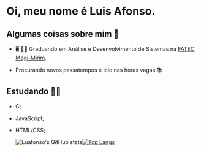 # Oi, meu nome é Luis Afonso.

## Algumas coisas sobre mim :eyes:

- :desktop_computer: :man_student: Graduando em Análise e Desenvolvimento de Sistemas na [FATEC Mogi-Mirim](https://fatecmm.edu.br/).

- Procurando novos passatempos e leio nas horas vagas :books:

## Estudando :man_technologist:
- C;
- JavaScript;
- HTML/CSS;


  ![Luafonso's GitHub stats](https://github-readme-stats.vercel.app/api?username=Luafonso&show_icons=true&theme=dark)[![Top Langs](https://github-readme-stats.vercel.app/api/top-langs/?username=Luafonso&layout=compact)](https://github.com/Luafonso/github-readme-stats)
